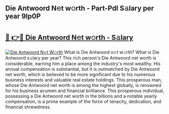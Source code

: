 ## Die Antwoord N𝚎t w𝚘rth - Part-PdI S𝚊lary per year 9lp0P

# <h2><a href="http://gc36xxw.nevu.top/?p=Die+Antwoord">🔗 👉🔴 Die Antwoord N𝚎t w𝚘rth - S𝚊lary</a></h2>

[![Die Antwoord N𝚎t W𝚘rth](https://i.imgur.com/Oavwk0R.jpeg)](http://gc36xxw.nevu.top/?p=Die+Antwoord)
What is Die Antwoord n𝚎t w𝚘rth? What is Die Antwoord s𝚊lary per year?
This rich person's Die Antwoord net worth is considerable, earning him a place among the industry's most wealthy. His annual compensation is substantial, but it is outmatched by Die Antwoord net worth, which is believed to be more significant due to his numerous business interests and valuable real estate holdings. This prosperous man, whose Die Antwoord net worth is among the highest globally, is renowned for his business acumen and financial brilliance. This prosperous individual, possessing a Die Antwoord net worth in the billions and a notable yearly compensation, is a prime example of the force of tenacity, dedication, and financial shrewdness.
